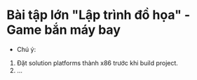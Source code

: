 # Bài tập lớn "Lập trình đồ họa" - Game bắn máy bay
* Chú ý:
1. Đặt solution platforms thành x86 trước khi build project.
2. ...
